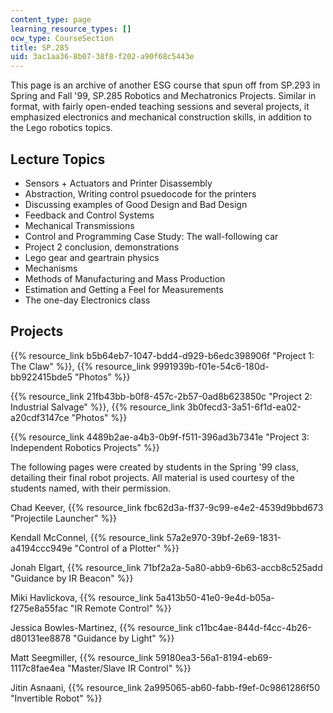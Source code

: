 ```yaml
---
content_type: page
learning_resource_types: []
ocw_type: CourseSection
title: SP.285
uid: 3ac1aa36-8b07-38f8-f202-a90f68c5443e
---
```


This page is an archive of another ESG course that spun off from SP.293 in Spring and Fall '99, SP.285 Robotics and Mechatronics Projects. Similar in format, with fairly open-ended teaching sessions and several projects, it emphasized electronics and mechanical construction skills, in addition to the Lego robotics topics.

Lecture Topics
--------------

*   Sensors + Actuators and Printer Disassembly
*   Abstraction, Writing control psuedocode for the printers
*   Discussing examples of Good Design and Bad Design
*   Feedback and Control Systems
*   Mechanical Transmissions
*   Control and Programming Case Study: The wall-following car
*   Project 2 conclusion, demonstrations
*   Lego gear and geartrain physics
*   Mechanisms
*   Methods of Manufacturing and Mass Production
*   Estimation and Getting a Feel for Measurements
*   The one-day Electronics class

Projects
--------

{{% resource_link b5b64eb7-1047-bdd4-d929-b6edc398906f "Project 1: The Claw" %}}, {{% resource_link 9991939b-f01e-54c6-180d-bb922415bde5 "Photos" %}}

{{% resource_link 21fb43bb-b0f8-457c-2b57-0ad8b623850c "Project 2: Industrial Salvage" %}}, {{% resource_link 3b0fecd3-3a51-6f1d-ea02-a20cdf3147ce "Photos" %}}

{{% resource_link 4489b2ae-a4b3-0b9f-f511-396ad3b7341e "Project 3: Independent Robotics Projects" %}}

The following pages were created by students in the Spring '99 class, detailing their final robot projects. All material is used courtesy of the students named, with their permission.

Chad Keever, {{% resource_link fbc62d3a-ff37-9c99-e4e2-4539d9bbd673 "Projectile Launcher" %}}

Kendall McConnel, {{% resource_link 57a2e970-39bf-2e69-1831-a4194ccc949e "Control of a Plotter" %}}

Jonah Elgart, {{% resource_link 71bf2a2a-5a80-abb9-6b63-accb8c525add "Guidance by IR Beacon" %}}

Miki Havlickova, {{% resource_link 5a413b50-41e0-9e4d-b05a-f275e8a55fac "IR Remote Control" %}}

Jessica Bowles-Martinez, {{% resource_link c11bc4ae-844d-f4cc-4b26-d80131ee8878 "Guidance by Light" %}}

Matt Seegmiller, {{% resource_link 59180ea3-56a1-8194-eb69-1117c8fae4ea "Master/Slave IR Control" %}}

Jitin Asnaani, {{% resource_link 2a995065-ab60-fabb-f9ef-0c9861286f50 "Invertible Robot" %}}